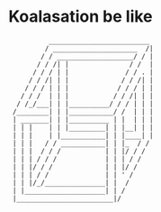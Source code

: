 # Koalasation be like



              _________________________
             / _____________________  /|
            / / ___________________/ / |
           / / /| |               / /  |
          / / / | |              / / . |
         / / /| | |             / / /| |
        / / / | | |            / / / | |
       / / /  | | |           / / /| | |
      / /_/___| | |__________/ / / | | |
     /________| | |___________/ /  | | |
     | _______| | |__________ | |  | | |
     | | |    | | |_________| | |__| | |
     | | |    | |___________| | |____| |
     | | |   / / ___________| | |_  / /
     | | |  / / /           | | |/ / /
     | | | / / /            | | | / /
     | | |/ / /             | | |/ /
     | | | / /              | | ' /
     | | |/_/_______________| |  /
     | |____________________| | /
     |________________________|/
